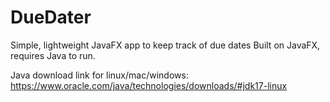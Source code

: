 # DueDater
Simple, lightweight JavaFX app to keep track of due dates
Built on JavaFX, requires Java to run.

Java download link for linux/mac/windows:
https://www.oracle.com/java/technologies/downloads/#jdk17-linux
